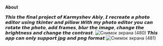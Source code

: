𝐀𝐛𝐨𝐮𝐭

𝙏𝙝𝙞𝙨 𝙩𝙝𝙚 𝙛𝙞𝙣𝙖𝙡 𝙥𝙧𝙤𝙟𝙚𝙘𝙩 𝙤𝙛 𝙆𝙖𝙧𝙢𝙮𝙨𝙝𝙚𝙫 𝘼𝙗𝙞𝙮, 𝙄 𝙧𝙚𝙘𝙧𝙚𝙖𝙩𝙚 𝙖 𝙥𝙝𝙤𝙩𝙤 𝙚𝙙𝙞𝙩𝙤𝙧 𝙪𝙨𝙞𝙣𝙜 𝙩𝙠𝙞𝙣𝙩𝙚𝙧 𝙖𝙣𝙙 𝙥𝙞𝙡𝙡𝙤𝙬.𝙒𝙞𝙩𝙝 𝙢𝙮 𝙥𝙝𝙤𝙩𝙤 𝙚𝙙𝙞𝙩𝙤𝙧 𝙮𝙤𝙪 𝙘𝙖𝙣 𝙧𝙤𝙩𝙖𝙩𝙚 𝙩𝙝𝙚 𝙥𝙝𝙤𝙩𝙤, 𝙖𝙙𝙙 𝙛𝙧𝙖𝙢𝙚𝙨, 𝙗𝙡𝙪𝙧 𝙩𝙝𝙚 𝙞𝙢𝙖𝙜𝙚, 𝙘𝙝𝙖𝙣𝙜𝙚 𝙩𝙝𝙚 𝙗𝙧𝙞𝙜𝙝𝙩𝙣𝙚𝙨𝙨 𝙖𝙣𝙙 𝙘𝙝𝙖𝙣𝙜𝙚 𝙩𝙝𝙚 𝙘𝙤𝙣𝙩𝙧𝙖𝙨𝙩.
![Снимок экрана (480)](https://user-images.githubusercontent.com/99629706/171014366-6b6770fb-86eb-4854-af6a-ae3b53d726d7.png)
𝙏𝙝𝙞𝙨 𝙖𝙥𝙥 𝙘𝙖𝙣 𝙤𝙣𝙡𝙮 𝙨𝙪𝙥𝙥𝙤𝙧𝙩 𝙟𝙥𝙜 𝙖𝙣𝙙 𝙥𝙣𝙜 𝙛𝙤𝙧𝙢𝙖𝙩
![Снимок экрана (481)](https://user-images.githubusercontent.com/99629706/171015096-b2dd2271-3acb-43b9-ab1a-a8773b42ac74.png)

